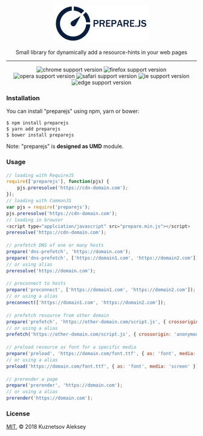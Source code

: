 <p align="center"><img src="prepare.png" alt="prepare.js" /></p>
<p align="center">Small library for dynamically add a resource-hints in your web pages</p>
<hr>
<p align="center">
    <img src="https://img.shields.io/badge/chrome-%3E%3D%204-blue.svg" alt="chrome support version">
    <img src="https://img.shields.io/badge/firefox-%3E%3D%203.5-blue.svg" alt="firefox support version">
    <img src="https://img.shields.io/badge/opera-%3E%3D%2015-blue.svg" alt="opera support version">
    <img src="https://img.shields.io/badge/safari-%3E%3D%205-blue.svg" alt="safari support version">
    <img src="https://img.shields.io/badge/ie-%3E%3D%209-blue.svg" alt="ie support version">
    <img src="https://img.shields.io/badge/edge-%3E%3D%2012-blue.svg" alt="edge support version">
</p>

### Installation
You can install "preparejs" using npm, yarn or bower:
```
$ npm install preparejs
$ yarn add preparejs
$ bower install preparejs
```
Note: "preparejs" is **designed as UMD** module.

### Usage

```js
// loading with RequireJS
require(['preparejs'], function(pjs) { 
    pjs.preresolve('https://cdn-domain.com');
});
// loading with CommonJS
var pjs = require('preparejs');
pjs.preresolve('https://cdn-domain.com');
// loading in browser
<script type="applciation/javascript" src="prepare.min.js"></script>
preresolve('https://cdn-domain.com');

// prefetch DNS of one or many hosts
prepare('dns-prefetch', 'https://domain.com');
prepare('dns-prefetch', ['https://domain1.com', 'https://domain2.com']);
// or using alias
preresolve('https://domain.com');

// preconnect to hosts
prepare('preconnect', ['https://domain1.com', 'https://domain2.com']);
// or using a alias
preconnect(['https://domain1.com', 'https://domain2.com']);

// prefetch resource from other domain
prepare('prefetch', 'https://other-domain.com/script.js', { crossorigin: 'anonymous' });
// or using a alias
prefetch('https://other-domain.com/script.js', { crossorigin: 'anonymous' });

// preload resource as font for a specific media
prepare('preload', 'https://domain.com/font.ttf', { as: 'font', media: 'screen' });
// or using a alias
preload('https://domain.com/font.ttf', { as: 'font', media: 'screen' });

// prerender a page
prepare('prerender', 'https://domain.com');
// or using a alias
prerender('https://domain.com');
```
### License
[MIT](https://mit-license.org/), &copy; 2018 Kuznetsov Aleksey

